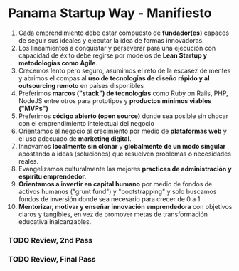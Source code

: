 Panama Startup Way - Manifiesto
====================

1. Cada emprendimiento debe estar compuesto de **fundador(es)** capaces de seguir sus ideales y ejecutar la idea de formas innovadoras.
2. Los lineamientos a conquistar y perseverar para una ejecución con capacidad de éxito debe regirse por modelos de **Lean Startup y metodologías como Agile**.
3. Crecemos lento pero seguro, asumimos el reto de la escasez de mentes y abrimos el compas al **uso de tecnologías de diseño rápido y al outsourcing remoto** en países disponibles 
4. Preferimos **marcos ("stack") de tecnologías** como Ruby on Rails, PHP, NodeJS entre otros para prototipos y **productos mínimos viables ("MVPs")**
5. Preferimos **código abierto (open source)** donde sea posible sin chocar con el emprendimiento intelectual del negocio
6. Orientamos el negocio al crecimiento por medio de **plataformas web** y el uso adecuado de **marketing digital**.
7. Innovamos **localmente sin clonar** y **globalmente de un modo singular** apostando a ideas (soluciones) que resuelven problemas o necesidades reales.
8. Evangelizamos culturalmente las mejores **practicas de administración y espíritu emprendedor.**
9. **Orientamos a invertir en capital humano** por medio de fondos de activos humanos ("grunt fund") y "bootstrapping" y solo buscamos fondos de inversión donde sea necesario para crecer de 0 a 1. 
10. **Mentorizar, motivar y enseñar innovación emprendedora** con objetivos claros y tangibles, en vez de promover metas de transformación educativa inalcanzables. 


### TODO Review, 2nd Pass
### TODO Review, Final Pass
